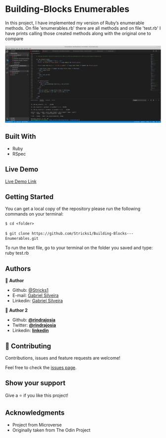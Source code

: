 # Building-Blocks Enumerables
In this project, I have implemented my version of Ruby’s enumerable methods.
On file 'enumerables.rb' there are all methods and on file 'test.rb' I have prints calling those created methods along with the original one to compare

![screenshoot](./Img/vsCode.png)

## Built With

- Ruby
- RSpec

## Live Demo

[Live Demo Link](https://repl.it/@gmalheiross/IdleWelcomeTelecommunications)

## Getting Started

You can get a local copy of the repository please run the following commands on your terminal:

```
$ cd <folder>

$ git clone https://github.com/Stricks1/Building-Blocks---Enumerables.git
```

To run the test file, go to your terminal on the folder you saved and type: ruby test.rb

## Authors

👤 **Author**

- Github: [@Stricks1](https://github.com/Stricks1)
- E-mail: [Gabriel Silveira](mailto:gmalheiross@gmail.com)
- Linkedin: [Gabriel Silveira](https://linkedin.com/in/gabriel-malheiros-silveira-b6632061/)

👤 **Author 2**

* Github: **[@rindrajosia](https://github.com/rindrajosia)**
* Twitter: **[@rindrajosia](https://twitter.com/josia_rindra)**
* Linkedin: **[linkedin](https://www.linkedin.com/in/rindra-josia-99b2111a2/)**

## 🤝 Contributing

Contributions, issues and feature requests are welcome!

Feel free to check the [issues page](issues/).

## Show your support

Give a ⭐️ if you like this project!

## Acknowledgments

 - Project from Microverse
 - Originally taken from The Odin Project
